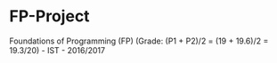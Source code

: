# FP-Project
Foundations of Programming (FP) (Grade: (P1 + P2)/2 = (19 + 19.6)/2 = 19.3/20) - IST - 2016/2017
